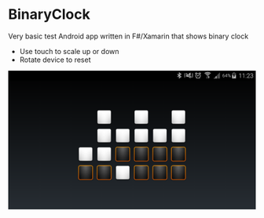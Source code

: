 # BinaryClock
Very basic test Android app written in F#/Xamarin that shows binary clock

* Use touch to scale up or down
* Rotate device to reset 

![Screenshot](https://github.com/boguscoder/BinaryClock/blob/master/BinClock/Assets/Screenshot.png)